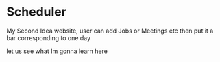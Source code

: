# Scheduler
My Second Idea website, user can add Jobs or Meetings etc then put it a bar corresponding to one day

let us see what Im gonna learn here
